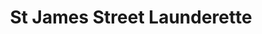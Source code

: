 ---
title: "St James Street Launderette"
url: /kings-lynn/st-james-street-launderette/
shop: laundry
---